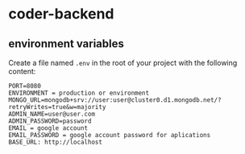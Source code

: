 # coder-backend

## environment variables

Create a file named `.env` in the root of your project with the following content:

```dotenv
PORT=8080
ENVIRONMENT = production or environment
MONGO_URL=mongodb+srv://user:user@cluster0.d1.mongodb.net/?retryWrites=true&w=majority
ADMIN_NAME=user@user.com
ADMIN_PASSWORD=password
EMAIL = google account
EMAIL_PASSWORD = google account password for aplications
BASE_URL: http://localhost
